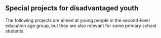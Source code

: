 ##  Special projects for disadvantaged youth

The following projects are aimed at young people in the second-level education
age group, but they are also relevant for some primary school students.
